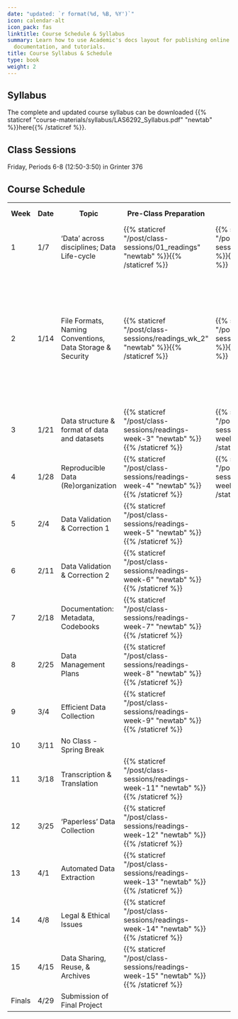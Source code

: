```yaml
---
date: "updated: `r format(%d, %B, %Y')`"
icon: calendar-alt
icon_pack: fas
linktitle: Course Schedule & Syllabus  
summary: Learn how to use Academic's docs layout for publishing online courses, software
  documentation, and tutorials.
title: Course Syllabus & Schedule 
type: book
weight: 2
---
```



## Syllabus  
 
The complete and updated course syllabus can be downloaded {{% staticref "course-materials/syllabus/LAS6292_Syllabus.pdf" "newtab" %}}here{{% /staticref %}}.
 
## Class Sessions  

Friday, Periods 6-8 (12:50-3:50) in Grinter 376

## Course Schedule  


<!-- code for readings link: <td>{{% staticref "/post/class-sessions/readings-week-5" "newtab" %}}<i class="fas fa-book-open"></i>{{% /staticref %}}</td>  ---> 

<!-- code for in-class link: <td>{{% staticref "/post/class-sessions/02_class" %}}<i class="fas fa-book-open"></i>{{% /staticref %}}</td>

<!-- code for slides link: <td>{{% staticref "course-materials/class-sessions/01-intro/01_slides_2022.pdf" "newtab" %}}<i class="fas fa-photo-video"></i>{{% /staticref %}} </td> ---> 


<table>
  <tr>
    <th>Week</th>
    <th>Date</th>
    <th>Topic</th>
    <th>Pre-Class Preparation</th>
    <th>In-Class Exeercise</th>
    <th>Slides/Notes</th>
  </tr>
  <tr>
    <td>1</td>
    <td>1/7</td>
    <td>‘Data’ across disciplines; Data Life-cycle </td>
    <td>{{% staticref "/post/class-sessions/01_readings" "newtab" %}}<i class="fas fa-book-open"></i>{{% /staticref %}}</td> 
    <td>{{% staticref "/post/class-sessions/01_class" %}}<i class="fas fa-clipboard-list"></i>{{% /staticref %}}</td>
    <td>{{% staticref "course-materials/class-sessions/01-intro/01_slides_2022.pdf" "newtab" %}}<i class="fas fa-photo-video"></i>{{% /staticref %}} </td>
  </tr>
  <tr>
    <td>2</td>
    <td>1/14</td>
    <td>File Formats, Naming Conventions, Data Storage & Security</td>
    <td>{{% staticref "/post/class-sessions/readings_wk_2" "newtab" %}}<i class="fas fa-book-open"></i>{{% /staticref %}}</td> 
    <td>{{% staticref "/post/class-sessions/02_class" %}}<i class="fas fa-clipboard-list"></i>{{% /staticref %}}</td>
    <td>{{% staticref "course-materials/class-sessions/02-formats-security/wk2_naming_conventions.pdf" "newtab" %}}<i class="fas fa-photo-video"></i>: Naming Conventions{{% /staticref %}}<br>{{% staticref "course-materials/class-sessions/02-formats-security/wk2_file_organization.pdf" "newtab" %}}<i class="fas fa-photo-video"></i>: File Organization{{% /staticref %}}<br>{{% staticref "course-materials/class-sessions/02-formats-security/wk2_storage_backup.pdf" "newtab" %}}<i class="fas fa-photo-video"></i>: Storage & Backup{{% /staticref %}}</br> </td>
  </tr>
  <tr>
    <td>3</td>
    <td>1/21</td>
    <td>Data structure & format of data and datasets</td>
    <td>{{% staticref "/post/class-sessions/readings-week-3" "newtab" %}}<i class="fas fa-book-open"></i>{{% /staticref %}}</td> 
    <td>{{% staticref "/post/class-sessions/class-week-3" %}}<i class="fas fa-book-open"></i>{{% /staticref %}}</td>
    <td>{{% staticref "course-materials/class-sessions/03-spreadsheets/wk3_spreadsheets.pdf" "newtab" %}}<i class="fas fa-photo-video"></i>{{% /staticref %}} </td>
  </tr>
  <tr>
    <td>4</td>
    <td>1/28</td>
    <td>Reproducible Data (Re)organization</td>
    <td>{{% staticref "/post/class-sessions/readings-week-4" "newtab" %}}<i class="fas fa-book-open"></i>{{% /staticref %}}</td> 
    <td>{{% staticref "/post/class-sessions/class-week-4" %}}<i class="fas fa-book-open"></i>{{% /staticref %}}</td>
    <td>{{% staticref "course-materials/class-sessions/04-reproducibility/wk_4_slides.pdf" "newtab" %}}<i class="fas fa-photo-video"></i>{{% /staticref %}} </td>
  </tr><tr>
    <td>5</td>
    <td>2/4</td>
    <td>Data Validation & Correction 1</td>
    <td>{{% staticref "/post/class-sessions/readings-week-5" "newtab" %}}<i class="fas fa-book-open"></i>{{% /staticref %}}</td> 
    <td><i class="fas fa-clipboard-list"></i></td>
    <td><i class="fas fa-photo-video"></i></td>
  </tr><tr>
    <td>6</td>
    <td>2/11</td>
    <td>Data Validation & Correction 2</td>
    <td>{{% staticref "/post/class-sessions/readings-week-6" "newtab" %}}<i class="fas fa-book-open"></i>{{% /staticref %}}</td> 
    <td><i class="fas fa-clipboard-list"></i></td>
    <td><i class="fas fa-photo-video"></i></td>
  </tr><tr>
    <td>7</td>
    <td>2/18</td>
    <td>Documentation: Metadata, Codebooks</td>
    <td>{{% staticref "/post/class-sessions/readings-week-7" "newtab" %}}<i class="fas fa-book-open"></i>{{% /staticref %}}</td> 
    <td><i class="fas fa-clipboard-list"></i></td>
    <td><i class="fas fa-photo-video"></i></td>
  </tr><tr>
    <td>8</td>
    <td>2/25</td>
    <td>Data Management Plans</td>
    <td>{{% staticref "/post/class-sessions/readings-week-8" "newtab" %}}<i class="fas fa-book-open"></i>{{% /staticref %}}</td> 
   <td><i class="fas fa-clipboard-list"></i></td>
    <td><i class="fas fa-photo-video"></i></td>
  </tr><tr>
    <td>9</td>
    <td>3/4</td>
    <td>Efficient Data Collection</td>
    <td>{{% staticref "/post/class-sessions/readings-week-9" "newtab" %}}<i class="fas fa-book-open"></i>{{% /staticref %}}</td> 
    <td><i class="fas fa-clipboard-list"></i></td>
    <td><i class="fas fa-photo-video"></i></td>
  </tr><tr>
    <td>10</td>
    <td>3/11</td>
    <td>No Class - Spring Break</td>
    <td> </td> 
    <td> </td>
    <td> </td>
  </tr><tr>
    <td>11</td>
    <td>3/18</td>
    <td>Transcription & Translation</td>
    <td>{{% staticref "/post/class-sessions/readings-week-11" "newtab" %}}<i class="fas fa-book-open"></i>{{% /staticref %}}</td> 
    <td><i class="fas fa-clipboard-list"></i></td>
    <td><i class="fas fa-photo-video"></i></td>
  </tr><tr>
    <td>12</td>
    <td>3/25</td>
    <td>‘Paperless’ Data Collection</td>
    <td>{{% staticref "/post/class-sessions/readings-week-12" "newtab" %}}<i class="fas fa-book-open"></i>{{% /staticref %}}</td> 
   <td><i class="fas fa-clipboard-list"></i></td>
    <td><i class="fas fa-photo-video"></i></td>
  </tr><tr>
    <td>13</td>
    <td>4/1</td>
    <td>Automated Data Extraction</td>
    <td>{{% staticref "/post/class-sessions/readings-week-13" "newtab" %}}<i class="fas fa-book-open"></i>{{% /staticref %}}</td> 
    <td><i class="fas fa-clipboard-list"></i></td>
    <td><i class="fas fa-photo-video"></i></td>
  </tr><tr>
    <td>14</td>
    <td>4/8</td>
    <td>Legal & Ethical Issues</td>
    <td>{{% staticref "/post/class-sessions/readings-week-14" "newtab" %}}<i class="fas fa-book-open"></i>{{% /staticref %}}</td> 
    <td><i class="fas fa-clipboard-list"></i></td>
    <td><i class="fas fa-photo-video"></i></td>
  </tr><tr>
    <td>15</td>
    <td>4/15</td>
    <td>Data Sharing, Reuse, & Archives</td>
    <td>{{% staticref "/post/class-sessions/readings-week-15" "newtab" %}}<i class="fas fa-book-open"></i>{{% /staticref %}} </td> 
   <td><i class="fas fa-clipboard-list"></i></td>
    <td><i class="fas fa-photo-video"></i></td>
  </tr><tr>
    <td>Finals</td>
    <td>4/29</td>
    <td>Submission of Final Project</td> 
    <td> </td>
    <td> </td>
    <td> </td>
  </tr><tr>
</table>


